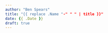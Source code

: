 ```yaml
---
author: "Ben Spears"
title: "{{ replace .Name "-" " " | title }}"
date: {{ .Date }}
draft: true
---
```


